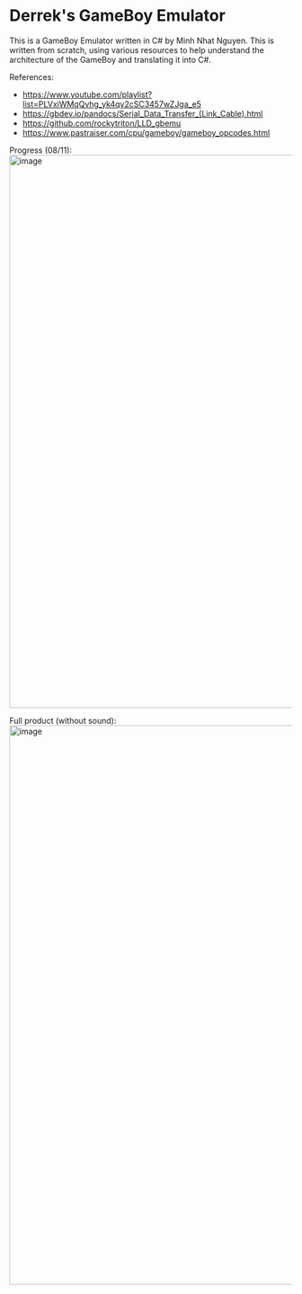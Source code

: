 # Derrek's GameBoy Emulator

This is a GameBoy Emulator written in C# by Minh Nhat Nguyen. This is written from scratch, using various resources to help understand the architecture of the GameBoy and translating it into C#.

References:
- https://www.youtube.com/playlist?list=PLVxiWMqQvhg_yk4qy2cSC3457wZJga_e5
- https://gbdev.io/pandocs/Serial_Data_Transfer_(Link_Cable).html
- https://github.com/rockytriton/LLD_gbemu
- https://www.pastraiser.com/cpu/gameboy/gameboy_opcodes.html

Progress (08/11):
<img width="1684" height="984" alt="image" src="https://github.com/user-attachments/assets/1f3f441c-88f7-46b7-afce-0598ae446bb8" />

Full product (without sound):
<img width="1441" height="995" alt="image" src="https://github.com/user-attachments/assets/e3ec8ef5-9db8-4037-80fc-f3120f3c95e5" />

